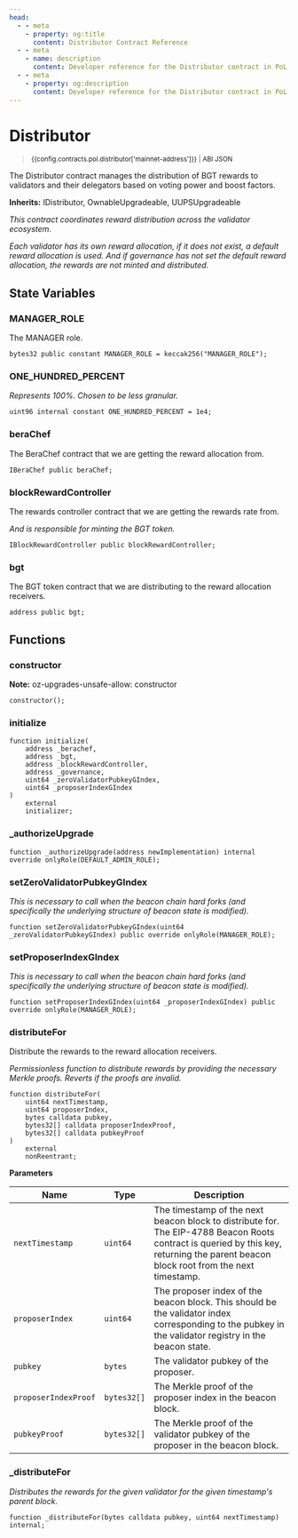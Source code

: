 ```yaml
---
head:
  - - meta
    - property: og:title
      content: Distributor Contract Reference
  - - meta
    - name: description
      content: Developer reference for the Distributor contract in PoL
  - - meta
    - property: og:description
      content: Developer reference for the Distributor contract in PoL
---
```


<script setup>
  import config from '@berachain/config/constants.json';
</script>

# Distributor

> <small><a target="_blank" :href="config.mainnet.dapps.berascan.url + 'address/' + config.contracts.pol.distributor['mainnet-address']">{{config.contracts.pol.distributor['mainnet-address']}}</a><span v-if="config.contracts.pol.distributor.abi && config.contracts.pol.distributor.abi.length > 0">&nbsp;|&nbsp;<a target="_blank" :href="config.contracts.pol.distributor.abi">ABI JSON</a></span></small>

The Distributor contract manages the distribution of BGT rewards to validators and their delegators based on voting power and boost factors.

**Inherits:**
IDistributor, OwnableUpgradeable, UUPSUpgradeable

*This contract coordinates reward distribution across the validator ecosystem.*

_Each validator has its own reward allocation, if it does not exist, a default reward allocation is used.
And if governance has not set the default reward allocation, the rewards are not minted and distributed._

## State Variables

### MANAGER_ROLE

The MANAGER role.

```solidity
bytes32 public constant MANAGER_ROLE = keccak256("MANAGER_ROLE");
```

### ONE_HUNDRED_PERCENT

_Represents 100%. Chosen to be less granular._

```solidity
uint96 internal constant ONE_HUNDRED_PERCENT = 1e4;
```

### beraChef

The BeraChef contract that we are getting the reward allocation from.

```solidity
IBeraChef public beraChef;
```

### blockRewardController

The rewards controller contract that we are getting the rewards rate from.

_And is responsible for minting the BGT token._

```solidity
IBlockRewardController public blockRewardController;
```

### bgt

The BGT token contract that we are distributing to the reward allocation receivers.

```solidity
address public bgt;
```

## Functions

### constructor

**Note:**
oz-upgrades-unsafe-allow: constructor

```solidity
constructor();
```

### initialize

```solidity
function initialize(
    address _berachef,
    address _bgt,
    address _blockRewardController,
    address _governance,
    uint64 _zeroValidatorPubkeyGIndex,
    uint64 _proposerIndexGIndex
)
    external
    initializer;
```

### \_authorizeUpgrade

```solidity
function _authorizeUpgrade(address newImplementation) internal override onlyRole(DEFAULT_ADMIN_ROLE);
```

### setZeroValidatorPubkeyGIndex

_This is necessary to call when the beacon chain hard forks (and specifically the underlying structure of
beacon state is modified)._

```solidity
function setZeroValidatorPubkeyGIndex(uint64 _zeroValidatorPubkeyGIndex) public override onlyRole(MANAGER_ROLE);
```

### setProposerIndexGIndex

_This is necessary to call when the beacon chain hard forks (and specifically the underlying structure of
beacon state is modified)._

```solidity
function setProposerIndexGIndex(uint64 _proposerIndexGIndex) public override onlyRole(MANAGER_ROLE);
```

### distributeFor

Distribute the rewards to the reward allocation receivers.

_Permissionless function to distribute rewards by providing the necessary Merkle proofs. Reverts if the
proofs are invalid._

```solidity
function distributeFor(
    uint64 nextTimestamp,
    uint64 proposerIndex,
    bytes calldata pubkey,
    bytes32[] calldata proposerIndexProof,
    bytes32[] calldata pubkeyProof
)
    external
    nonReentrant;
```

**Parameters**

| Name                 | Type        | Description                                                                                                                                                                          |
| -------------------- | ----------- | ------------------------------------------------------------------------------------------------------------------------------------------------------------------------------------ |
| `nextTimestamp`      | `uint64`    | The timestamp of the next beacon block to distribute for. The EIP-4788 Beacon Roots contract is queried by this key, returning the parent beacon block root from the next timestamp. |
| `proposerIndex`      | `uint64`    | The proposer index of the beacon block. This should be the validator index corresponding to the pubkey in the validator registry in the beacon state.                                |
| `pubkey`             | `bytes`     | The validator pubkey of the proposer.                                                                                                                                                |
| `proposerIndexProof` | `bytes32[]` | The Merkle proof of the proposer index in the beacon block.                                                                                                                          |
| `pubkeyProof`        | `bytes32[]` | The Merkle proof of the validator pubkey of the proposer in the beacon block.                                                                                                        |

### \_distributeFor

_Distributes the rewards for the given validator for the given timestamp's parent block._

```solidity
function _distributeFor(bytes calldata pubkey, uint64 nextTimestamp) internal;
```
